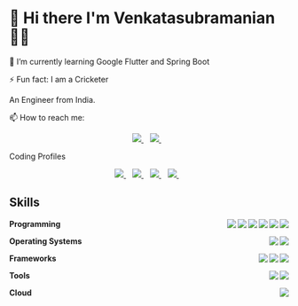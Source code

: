 

<h1 align='left'>
  👋 Hi there I'm Venkatasubramanian 👨‍💻 
</h1>
<p align='left'>
  🌱 I’m currently learning Google Flutter and Spring Boot
</p>
<p align='left'>
  ⚡ Fun fact: I am a Cricketer
</p>
  
<p align='left'>
  An Engineer from India.
</p>

<p align='left'>
  📫 How to reach me: 
  <p align='center'>
  
  <a href="https://www.linkedin.com/in/venkatasubramanian-/">
    <img src="https://img.shields.io/badge/linkedin-%230077B5.svg?&style=for-the-badge&logo=linkedin&logoColor=white" />
  </a>&nbsp;&nbsp;
  <a href="mailto:hvenkat1152@gmail.com">
    <img src="https://img.shields.io/badge/Gmail-D14836?style=for-the-badge&logo=gmail&logoColor=white" />        
  </a>&nbsp;&nbsp;
  
</p>
</p>

<p align='left'>
  Coding Profiles 
  <p align='center'>
  
  <a href="https://www.hackerrank.com/Versatile7">
    <img src="https://img.shields.io/badge/-Hackerrank-2EC866?style=for-the-badge&logo=HackerRank&logoColor=white" />
  </a>&nbsp;&nbsp;
  <a href="https://www.hackerearth.com/@hvenkat1152">
    <img src="https://img.shields.io/badge/HackerEarth-%232C3454.svg?&style=for-the-badge&logo=HackerEarth&logoColor=Blue" />        
  </a>&nbsp;&nbsp;
  <a href="https://leetcode.com/Versatile15/">
    <img src="https://img.shields.io/badge/-LeetCode-FFA116?style=for-the-badge&logo=LeetCode&logoColor=black" />        
  </a>&nbsp;&nbsp;
    <a href="https://www.codechef.com/users/versatile178">
    <img src="https://img.shields.io/badge/-CodeChef-5B4638?style=for-the-badge&logo=CodeChef&logoColor=white" />        
  </a>&nbsp;&nbsp;
    
                                                                                                         
  
</p>
</p>

## Skills

<img align="right" src="https://img.shields.io/badge/Java-ED8B00?style=for-the-badge&logo=java&logoColor=white" />
<img align="right" src="https://img.shields.io/badge/Dart-0175C2?style=for-the-badge&logo=dart&logoColor=white" />
<img align="right" src="https://img.shields.io/badge/MySQL-00000F?style=for-the-badge&logo=mysql&logoColor=white" />
<img align="right" src="https://img.shields.io/badge/Python-3776AB?style=for-the-badge&logo=python&logoColor=white" />
                   
<!-- <img align="right" src="https://img.shields.io/badge/HTML5-E34F26?style=for-the-badge&logo=html5&logoColor=white" />
<img align="right" src="https://img.shields.io/badge/CSS3-1572B6?style=for-the-badge&logo=css3&logoColor=white" />
<img align="right" src="https://img.shields.io/badge/JavaScript-F7DF1E?style=for-the-badge&logo=javascript&logoColor=black" /> -->
                   
                   
<img align="right" src="https://img.shields.io/badge/C%2B%2B-00599C?style=for-the-badge&logo=c%2B%2B&logoColor=white" />
<img align="right" src="https://img.shields.io/badge/C-00599C?style=for-the-badge&logo=c&logoColor=white" />

**Programming**

<img align="right" src="https://img.shields.io/badge/Windows-0078D6?style=for-the-badge&logo=windows&logoColor=white" />
<img align="right" src="https://img.shields.io/badge/Linux-FCC624?style=for-the-badge&logo=linux&logoColor=black" />

**Operating Systems**



<img align="right" src="https://img.shields.io/badge/Flutter-02569B?style=for-the-badge&logo=flutter&logoColor=white" />
<img align="right" src="https://img.shields.io/badge/Spring-6DB33F?style=for-the-badge&logo=spring&logoColor=white" />
<img align="right" src="https://img.shields.io/badge/Django-092E20?style=for-the-badge&logo=django&logoColor=green" />

**Frameworks**


<img align="right" src="https://img.shields.io/badge/firebase-ffca28?style=for-the-badge&logo=firebase&logoColor=black" />
<img align="right" src="https://img.shields.io/badge/Postman-FF6C37?style=for-the-badge&logo=Postman&logoColor=white" />

**Tools**

<img align="right" src="https://img.shields.io/badge/Amazon_AWS-232F3E?style=for-the-badge&logo=amazon-aws&logoColor=white" />

**Cloud**

</details>


  
